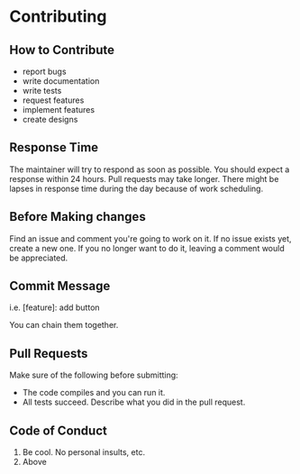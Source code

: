 # Contributing

## How to Contribute
- report bugs
- write documentation
- write tests
- request features
- implement features
- create designs

## Response Time
The maintainer will try to respond as soon as possible. You should expect a response within 24 hours. Pull
requests may take longer. There might be lapses in response time during the day because of work scheduling.

## Before Making changes
Find an issue and comment you're going to work on it. If no issue exists yet, create a new one. If you no longer want to
do it, leaving a comment would be appreciated.

## Commit Message
[<feature | fix | refactor | test | docs>]: < what you did >

i.e. [feature]: add button

You can chain them together.

## Pull Requests
Make sure of the following before submitting:

- The code compiles and you can run it.
- All tests succeed. Describe what you did in the pull request.

## Code of Conduct
1. Be cool. No personal insults, etc.
2. Above
